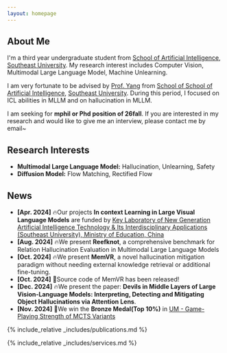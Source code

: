 ```yaml
---
layout: homepage
---
```


## About Me

I'm a third year undergraduate student from [School of Artificial Intelligence](https://ai.seu.edu.cn), [Southeast University](https://www.seu.edu.cn). My research interest includes Computer Vision, Multimodal Large Language Model, Machine Unlearning.

I am very fortunate to be advised by [Prof. Yang](https://yangxuntu.github.io) from [School of School of Artificial Intelligence](https://ai.seu.edu.cn), [Southeast University](https://www.seu.edu.cn). During this period, I focused on ICL abilities in MLLM and on hallucination in MLLM.

I am seeking for **mphil or Phd position of 26fall**. If you are interested in my research and would like to give me an interview, please contact me by email~

## Research Interests

- **Multimodal Large Language Model:** Hallucination, Unlearning, Safety
- **Diffusion Model:** Flow Matching, Rectified Flow

## News
   
- **[Apr. 2024]** 🔥Our projects **In context Learning in Large Visual Language Models** are funded by [Key Laboratory of New Generation Artificial Intelligence Technology & Its Interdisciplinary Applications (Southeast University), Ministry of Education, China](https://aiia.seu.edu.cn/main.htm)
- **[Aug. 2024]** 🔥We present **Reefknot**, a comprehensive benchmark for Relation Hallucination Evaluation in Multimodal Large Language Models
- **[Oct. 2024]** 🔥We present **MemVR**, a novel hallucination mitigation paradigm without needing external knowledge retrieval or additional fine-tuning. 
- **[Oct. 2024]** 🚀Source code of MemVR has been released!
- **[Dec. 2024]** 🔥We present the paper: **Devils in Middle Layers of Large Vision-Language Models: Interpreting, Detecting and Mitigating Object Hallucinations via Attention Lens**.
- **[Nov. 2024]** 🥉We win the **Bronze Medal(Top 10%)** in [UM - Game-Playing Strength of MCTS Variants](https://www.kaggle.com/competitions/um-game-playing-strength-of-mcts-variants/overview)

{% include_relative _includes/publications.md %}

{% include_relative _includes/services.md %}
